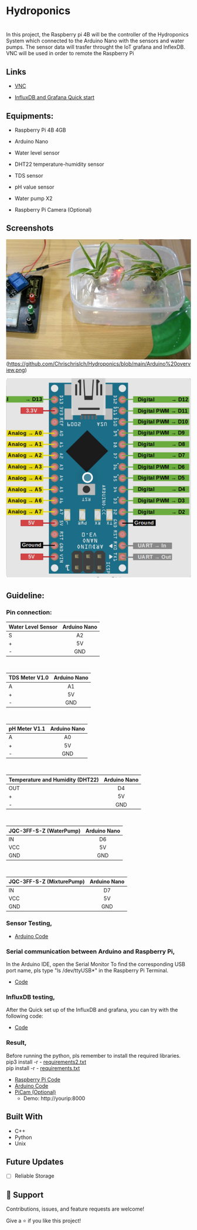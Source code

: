 # Hydroponics

<h1 align="center"><Hydroponics System></h1>
In this project, the Raspberry pi 4B will be the controller of the Hydroponics System which connected to the Arduino Nano with the sensors and water pumps. The sensor data will trasfer throught the IoT grafana and InflexDB. VNC will be used in order to remote the Raspberry Pi

## Links

- [VNC](https://www.realvnc.com/en/connect/download/viewer/)

- [InfluxDB and Grafana Quick start](https://simonhearne.com/2020/pi-influx-grafana/)


## Equipments:

- Raspberry Pi 4B 4GB

- Arduino Nano

- Water level sensor

- DHT22 temperature-humidity sensor
  
- TDS sensor

- pH value sensor
  
- Water pump X2

- Raspberry Pi Camera (Optional)
  
## Screenshots

![Home Page](https://github.com/Chrischrislch/Hydroponics/blob/main/Screenshot%202021-09-07%20at%204.57.31%20PM.png)
(https://github.com/Chrischrislch/Hydroponics/blob/main/Arduino%20overview.png)

![plot](https://github.com/Chrischrislch/Hydroponics/blob/main/Arduino%20overview.png)  

## Guideline:
  
### Pin connection:
  
| Water Level Sensor | Arduino Nano |
| :----------------- | :----------: |
| S                  |   A2   |
| +                  |   5V   |
| -                  |   GND  |

<br>

| TDS Meter V1.0 | Arduino Nano |
| :------------- | :-----------:|
| A              |   A1   |
| +              |   5V   |
| -              |   GND  |
  
<br>

| pH Meter V1.1 | Arduino Nano |
| :------------ | :----------: |
| A             |   A0   |
| +             |   5V   |
| -             |   GND  |
  
<br>
  
| Temperature and Humidity (DHT22) | Arduino Nano |
| :------------------------------- | :----------: |
| OUT                              |   D4   |
| +                                |   5V   |
| -                                |   GND  |
  
<br>
  
| JQC-3FF-S-Z (WaterPump) | Arduino Nano |
| :---------------------  | :----------: |
| IN                      |   D6         |
| VCC                     |   5V         |
| GND                     |   GND        |
  
<br>
  
| JQC-3FF-S-Z (MixturePump) | Arduino Nano |
| :------------------------ | :----------: |
| IN                        |   D7         |
| VCC                       |   5V         |
| GND                       |   GND        |


### Sensor Testing,

- [Arduino Code](https://github.com/Chrischrislch/Hydroponics/tree/main/Sensor%20testing)

### Serial communication between Arduino and Raspberry Pi,

In the Arduino IDE, open the Serial Monitor
To find the corresponding USB port name, pls type "ls  /dev/ttyUSB*" in the Raspberry Pi Terminal.

- [Code](https://github.com/Chrischrislch/Hydroponics/tree/main/SerialTest)

### InfluxDB testing,

After the Quick set up of the InfluxDB and grafana, you can try with the following code:  
- [Code](https://github.com/Chrischrislch/Hydroponics/blob/main/DBtest.py)


### Result,

Before running the python, pls remember to install the required libraries. <br>
pip3 install -r - [requirements2.txt](https://github.com/Chrischrislch/Hydroponics/blob/main/requirements2.txt)<br>
pip install -r - [requirements.txt](https://github.com/Chrischrislch/Hydroponics/blob/main/requirements.txt)

- [Raspberry Pi Code](https://github.com/Chrischrislch/Hydroponics/blob/main/System.py) <br>
- [Arduino Code](https://github.com/Chrischrislch/Hydroponics/blob/main/Hydroponics_system.ino) <br>
- [PiCam (Optional)](https://github.com/Chrischrislch/Hydroponics/blob/main/cam.py) <br>
  - Demo: http://yourip:8000

## Built With

- C++
- Python
- Unix

## Future Updates

- [ ] Reliable Storage



## 🤝 Support

Contributions, issues, and feature requests are welcome!

Give a ⭐️ if you like this project!
